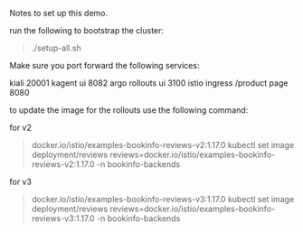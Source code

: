 Notes to set up this demo.

run the following to bootstrap the cluster:

> ./setup-all.sh

Make sure you port forward the following services:

kiali 20001
kagent ui 8082
argo rollouts ui 3100
istio ingress /product page 8080


to update the image for the rollouts use the following command:

for v2
> docker.io/istio/examples-bookinfo-reviews-v2:1.17.0
> kubectl set image deployment/reviews reviews=docker.io/istio/examples-bookinfo-reviews-v2:1.17.0 -n bookinfo-backends

for v3
> docker.io/istio/examples-bookinfo-reviews-v3:1.17.0
> kubectl set image deployment/reviews reviews=docker.io/istio/examples-bookinfo-reviews-v3:1.17.0 -n bookinfo-backends


